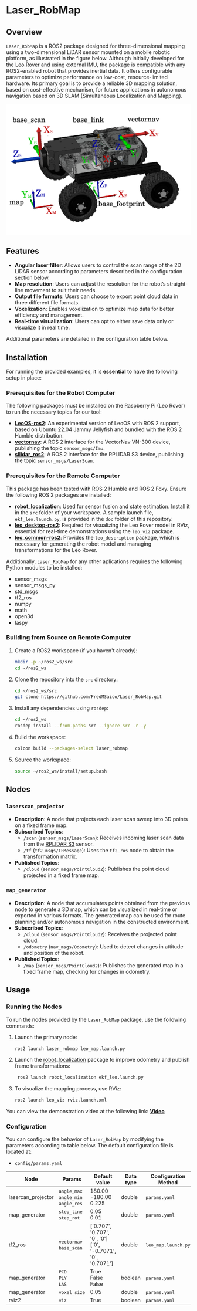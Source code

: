# Laser_RobMap

## Overview

`Laser_RobMap` is a ROS2 package designed for three-dimensional mapping using a two-dimensional LiDAR sensor mounted on a mobile robotic platform, as illustrated in the figure below. Although initially developed for the [Leo Rover](https://www.leorover.tech/) and using external IMU, the package is compatible with any ROS2-enabled robot that provides inertial data. It offers configurable parameters to optimize performance on low-cost, resource-limited hardware. Its primary goal is to provide a reliable 3D mapping solution, based on cost-effective mechanism, for future applications in autonomous navigation based on 3D SLAM (Simultaneous Localization and Mapping).

![Mapping Setup](doc/leorover_frames.png)

## Features

- **Angular laser filter**: Allows users to control the scan range of the 2D LiDAR sensor according to parameters described in the configuration section below.
- **Map resolution**: Users can adjust the resolution for the robot’s straight-line movement to suit their needs.
- **Output file formats**: Users can choose to export point cloud data in three different file formats.
- **Voxelization**: Enables voxelization to optimize map data for better efficiency and management.
- **Real-time visualization**: Users can opt to either save data only or visualize it in real time.

Additional parameters are detailed in the configuration table below.

## Installation
For running the provided examples, it is **essential** to have the following setup in place:

### Prerequisites for the Robot Computer

The following packages must be installed on the Raspberry Pi (Leo Rover) to run the necessary topics for our tool:

- **[LeoOS-ros2](https://github.com/LeoRover/LeoOS-ros2)**: An experimental version of LeoOS with ROS 2 support, based on Ubuntu 22.04 Jammy Jellyfish and bundled with the ROS 2 Humble distribution.
- **[vectornav](https://github.com/dawonn/vectornav/tree/ros2)**: A ROS 2 interface for the VectorNav VN-300 device, publishing the topic `sensor_msgs/Imu`.
- **[sllidar_ros2](https://github.com/Slamtec/sllidar_ros2)**: A ROS 2 interface for the RPLIDAR S3 device, publishing the topic `sensor_msgs/LaserScan`.

### Prerequisites for the Remote Computer

This package has been tested with ROS 2 Humble and ROS 2 Foxy. Ensure the following ROS 2 packages are installed:

- **[robot_localization](https://github.com/cra-ros-pkg/robot_localization)**: Used for sensor fusion and state estimation. Install it in the `src` folder of your workspace. A sample launch file, `ekf_leo.launch.py`, is provided in the `doc` folder of this repository.
- **[leo_desktop-ros2](https://github.com/LeoRover/leo_desktop-ros2)**: Required for visualizing the Leo Rover model in RViz, essential for real-time demonstrations using the `leo_viz` package.
- **[leo_common-ros2](https://github.com/LeoRover/leo_common-ros2)**: Provides the `leo_description` package, which is necessary for generating the robot model and managing transformations for the Leo Rover.


Additionally, `Laser_RobMap` for any other aplications requires the following Python modules to be installed:

- sensor_msgs
- sensor_msgs_py
- std_msgs
- tf2_ros
- numpy
- math
- open3d
- laspy

### Building from Source on Remote Computer

1. Create a ROS2 workspace (if you haven't already):

    ```bash
    mkdir -p ~/ros2_ws/src
    cd ~/ros2_ws
    ```

2. Clone the repository into the `src` directory:

    ```bash
    cd ~/ros2_ws/src
    git clone https://github.com/FredMSaico/Laser_RobMap.git
    ```

3. Install any dependencies using `rosdep`:

    ```bash
    cd ~/ros2_ws
    rosdep install --from-paths src --ignore-src -r -y
    ```

4. Build the workspace:

    ```bash
    colcon build --packages-select laser_robmap
    ```

5. Source the workspace:

    ```bash
    source ~/ros2_ws/install/setup.bash
    ```
## Nodes

### `laserscan_projector`

- **Description**: A node that projects each laser scan sweep into 3D points on a fixed frame map.
- **Subscribed Topics**:
  - `/scan` (`sensor_msgs/LaserScan`): Receives incoming laser scan data from the [RPLIDAR S3](https://github.com/Slamtec/sllidar_ros2) sensor.
  - `/tf` (`tf2_msgs/TFMessage`): Uses the `tf2_ros` node to obtain the transformation matrix.
- **Published Topics**:
  - `/cloud` (`sensor_msgs/PointCloud2`): Publishes the point cloud projected in a fixed frame map.

### `map_generator`

- **Description**: A node that accumulates points obtained from the previous node to generate a 3D map, which can be visualized in real-time or exported in various formats. The generated map can be used for route planning and/or autonomous navigation in the constructed environment.
- **Subscribed Topics**:
  - `/cloud` (`sensor_msgs/PointCloud2`): Receives the projected point cloud.
  - `/odometry` (`nav_msgs/Odometry`): Used to detect changes in attitude and position of the robot.
- **Published Topics**:
  - `/map` (`sensor_msgs/PointCloud2`): Publishes the generated map in a fixed frame map, checking for changes in odometry.

## Usage

### Running the Nodes

To run the nodes provided by the `Laser_RobMap` package, use the following commands:

1. Launch the primary node:

    ```bash
    ros2 launch laser_robmap leo_map.launch.py
    ```

2. Launch the [robot_localization](https://github.com/cra-ros-pkg/robot_localization) package to improve odometry and publish frame transformations:
   ```bash
    ros2 launch robot_localization ekf_leo.launch.py
    ```
4. To visualize the mapping process, use RViz:

    ```bash
    ros2 launch leo_viz rviz.launch.xml
    ```
You can view the demonstration video at the following link: **[Video](https://drive.google.com/file/d/1N4ubwArkp9ySVB42jXYfYM3W8A43AMF8/view?usp=sharing)**

### Configuration

You can configure the behavior of `Laser_RobMap` by modifying the parameters acoording to table below. The default configuration file is located at:

- `config/params.yaml`

| Node                   | Params                      | Default value                                | Data type | Configuration Method    |
|------------------------|------------------------------|----------------------------------------------|-----------|--------------------------|
| lasercan_projector     | `angle_max`<br>`angle_min`<br>`angle_res`   | 180.00<br>-180.00<br>0.225                            | double    | `params.yaml`            |
| map_generator          | `step_line`<br>`step_rot`    | 0.05<br>0.01                                | double    | `params.yaml`            |
| tf2_ros                | `vectornav`<br> `base_scan`   | ['0.707', '0.707', '0', '0']<br>['0', '-0.7071', '0', '0.7071'] | double    | `leo_map.launch.py`      |
| map_generator          | `PCD`<br> `PLY`<br> `LAS`    | True<br> False<br> False                          | boolean   | `params.yaml`            |
| map_generator          | `voxel_size`                 | 0.05                                        | double   | `params.yaml`            |
| rviz2                  | `viz`                        | True                                       | boolean   | `params.yaml`            |
